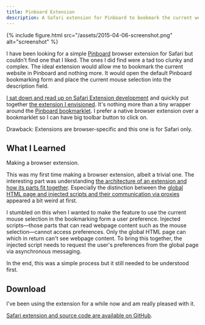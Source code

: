 ```yaml
---
title: Pinboard Extension
description: A Safari extension for Pinboard to bookmark the current website.
---
```


{% include figure.html src="/assets/2015-04-06-screenshot.png" alt="screenshot" %}

I have been looking for a simple [Pinboard](https://pinboard.in) browser extension for Safari but couldn't find one that I liked. The ones I did find were a tad too clunky and complex. The ideal extension would allow me to bookmark the current website in Pinboard and nothing more. It would open the default Pinboard bookmarking form and place the current mouse selection into the description field.

[I sat down and read up on Safari Extension development](https://developer.apple.com/library/content/documentation/Tools/Conceptual/SafariExtensionGuide/Introduction/Introduction.html) and quickly put together [the extension I envisioned][source]. It's nothing more than a tiny wrapper around the [Pinboard bookmarklet](https://pinboard.in/howto/). I prefer a native browser extension over a bookmarklet so I can have big toolbar button to click on.

Drawback: Extensions are browser-specific and this one is for Safari only.

## What I Learned

Making a browser extension.

This was my first time making a browser extension, albeit a trivial one. The interesting part was understanding [the architecture of an extension and how its parts fit together](https://developer.apple.com/library/content/documentation/Tools/Conceptual/SafariExtensionGuide/ExtensionsOverview/ExtensionsOverview.html#//apple_ref/doc/uid/TP40009977-CH15-SW3). Especially the distinction between the [global HTML page and injected scripts and their communication via proxies](https://developer.apple.com/library/content/documentation/Tools/Conceptual/SafariExtensionGuide/MessagesandProxies/MessagesandProxies.html#//apple_ref/doc/uid/TP40009977-CH14-SW1) appeared a bit weird at first.

I stumbled on this when I wanted to make the feature to use the current mouse selection in the bookmarking form a user preference. Injected scripts—those parts that can read webpage content such as the mouse selection—cannot access preferences. Only the global HTML page can which in return can't see webpage content. To bring this together, the injected script needs to request the user's preferences from the global page via asynchronous messaging.

In the end, this was a simple process but it still needed to be understood first.

## Download

I've been using the extension for a while now and am really pleased with it.

[Safari extension and source code are available on GitHub][source].

[source]: https://github.com/arthurhammer/pinboard-safariextension
